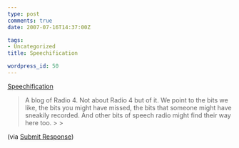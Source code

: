 ```yaml
---
type: post
comments: true
date: 2007-07-16T14:37:00Z

tags:
- Uncategorized
title: Speechification

wordpress_id: 50
---
```


[Speechification](http://speechification.com/)





<blockquote>A blog of Radio 4. Not about Radio 4 but of it. We point to the bits we like, the bits you might have missed, the bits that someone might have sneakily recorded. And other bits of speech radio might find their way here too.
> 
> </blockquote>



(via [Submit Response](http://www.submitresponse.co.uk))
